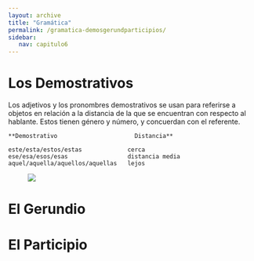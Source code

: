 ```yaml
---
layout: archive
title: "Gramática"
permalink: /gramatica-demosgerundparticipios/
sidebar:
   nav: capitulo6
---
```


# Los Demostrativos

Los adjetivos y los pronombres demostrativos se usan para referirse a objetos en relación a la distancia de la que se encuentran con respecto al hablante. Estos tienen género y número, y concuerdan con el referente.

    **Demostrativo                      Distancia**

    este/esta/estos/estas             cerca
    ese/esa/esos/esas                 distancia media
    aquel/aquella/aquellos/aquellas   lejos

<figure style="width: 300px" class="align-right">
    <a href="https://sarroniz.github.io/S-280/images/demostrativos.jpg"><img src="https://sarroniz.github.io/S-280/images/demostrativos.jpg"></a>
</figure>


# El Gerundio


# El Participio
